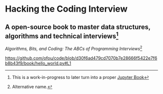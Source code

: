 Hacking the Coding Interview
============================
A open-source book to master data structures, algorithms and technical interviews[^1]
--------------------------------------------------
*Algorithms, Bits, and Coding: The ABCs of Programming Interviews*[^2]

https://github.com/ofou/code/blob/d30f6ad479cd7070b7e28666f5422e7f6b8b43f9/book/hello_world.py#L1

[^1]: This is a work-in-progress to later turn into a proper [Jupyter Book](https://jupyterbook.org/en/stable/intro.html)

[^2]: Alternative name.

